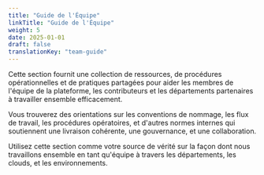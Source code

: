```yaml
---
title: "Guide de l'Équipe"
linkTitle: "Guide de l'Équipe"
weight: 5
date: 2025-01-01
draft: false
translationKey: "team-guide"
---
```


Cette section fournit une collection de ressources, de procédures opérationnelles et de pratiques partagées pour aider les membres de l'équipe de la plateforme, les contributeurs et les départements partenaires à travailler ensemble efficacement.

Vous trouverez des orientations sur les conventions de nommage, les flux de travail, les procédures opératoires, et d'autres normes internes qui soutiennent une livraison cohérente, une gouvernance, et une collaboration.

Utilisez cette section comme votre source de vérité sur la façon dont nous travaillons ensemble en tant qu'équipe à travers les départements, les clouds, et les environnements.

